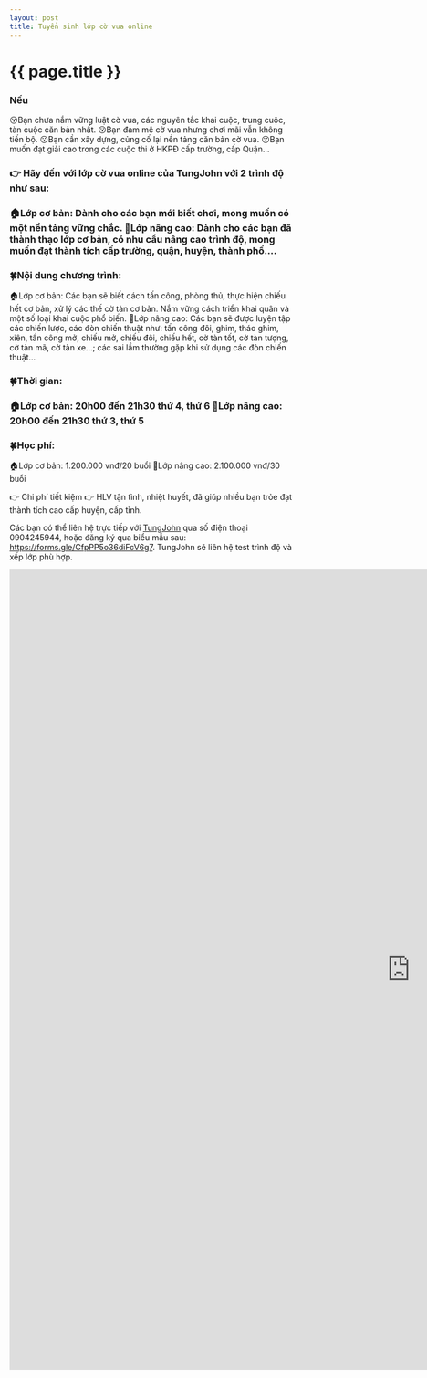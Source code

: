 ```yaml
---
layout: post
title: Tuyển sinh lớp cờ vua online
---
```


{{ page.title }}
================

<h3><b>Nếu</b></h3>
    😗Bạn chưa nắm vững luật cờ vua, các nguyên tắc khai cuộc, trung cuộc, tàn cuộc căn bản nhất.
    😗Bạn đam mê cờ vua nhưng chơi mãi vẫn không tiến bộ.
    😗Bạn cần xây dựng, củng cố lại nền tảng căn bản cờ vua.
    😗Bạn muốn đạt giải cao trong các cuộc thi ở HKPĐ cấp trường, cấp Quận…
<h3>👉 Hãy đến với lớp cờ vua online của TungJohn với 2 trình độ như sau:<h3>
    🏠Lớp cơ bản: Dành cho các bạn mới biết chơi, mong muốn có một nền tảng vững chắc.
    🏤Lớp nâng cao: Dành cho các bạn đã thành thạo lớp cơ bản, có nhu cầu nâng cao trình độ, mong muốn đạt thành tích cấp trường, quận, huyện, thành phố….
<h3>🍀Nội dung chương trình:</h3>
    🏠Lớp cơ bản: Các bạn sẽ biết cách tấn công, phòng thủ, thực hiện chiếu hết cơ bản, xử lý các thế cờ tàn cơ bản. Nắm vững cách triển khai quân và một số loại khai cuộc phổ biến.
    🏤Lớp nâng cao: Các bạn sẽ được luyện tập các chiến lược, các đòn chiến thuật như: tấn công đôi, ghim, tháo ghim, xiên, tấn công mở, chiếu mở, chiếu đôi, chiếu hết, cờ tàn tốt, cờ tàn tượng, cờ tàn mã, cờ tàn xe...; các sai lầm thường gặp khi sử dụng các đòn chiến thuật…
<h3>🍀Thời gian:<h3>
    🏠Lớp cơ bản: 20h00 đến 21h30 thứ 4, thứ 6
    🏤Lớp nâng cao: 20h00 đến 21h30 thứ 3, thứ 5 
<h3>🍀Học phí:</h3>
    🏠Lớp cơ bản: 1.200.000 vnđ/20 buổi 
    🏤Lớp nâng cao: 2.100.000 vnđ/30 buổi

👉 Chi phí tiết kiệm
👉 HLV tận tình, nhiệt huyết, đã giúp nhiều bạn trỏe đạt thành tích cao cấp huyện, cấp tỉnh.

Các bạn có thể liên hệ trực tiếp với <a href="https://thivualaytot.github.io/webs" target="_blank">TungJohn</a> qua số điện thoại 0904245944, hoặc đăng ký qua biểu mẫu sau: <a href="https://forms.gle/CfpPP5o36diFcV6g7">https://forms.gle/CfpPP5o36diFcV6g7</a>. TungJohn sẽ liên hệ test trình độ và xếp lớp phù hợp.
<p align="center"><iframe src="https://docs.google.com/forms/d/e/1FAIpQLSfbaL6FiOjfGRMWU5zuEB6YmdV3ncs6nSZWr3c_BW00UPLBGQ/viewform?embedded=true" width="1403" height="1403" frameborder="0" marginheight="0" marginwidth="0">Đang tải…</iframe></p>
